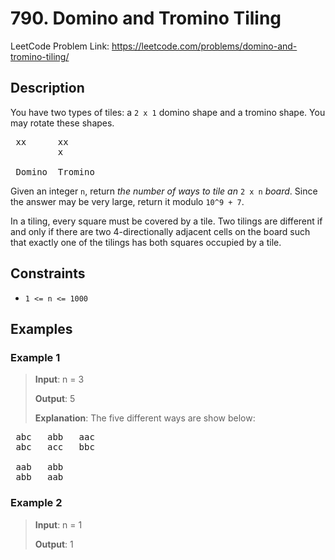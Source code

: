 # 790. Domino and Tromino Tiling

LeetCode Problem Link: <https://leetcode.com/problems/domino-and-tromino-tiling/>

## Description

You have two types of tiles: a `2 x 1` domino shape and a tromino shape. You may rotate these shapes.

<pre>
 xx      xx
         x
         
 Domino  Tromino
</pre>

Given an integer `n`, return *the number of ways to tile an* `2 x n` *board*. Since the answer may be very large, return it modulo `10^9 + 7`.

In a tiling, every square must be covered by a tile. Two tilings are different if and only if there are two 4-directionally adjacent cells on the board such that exactly one of the tilings has both squares occupied by a tile.

## Constraints

- `1 <= n <= 1000`

## Examples

### Example 1

> **Input**: n = 3
>
> **Output**: 5
>
> **Explanation**: The five different ways are show below:

<pre>
 abc   abb   aac
 abc   acc   bbc

 aab   abb
 abb   aab
</pre>

### Example 2

> **Input**: n = 1
>
> **Output**: 1